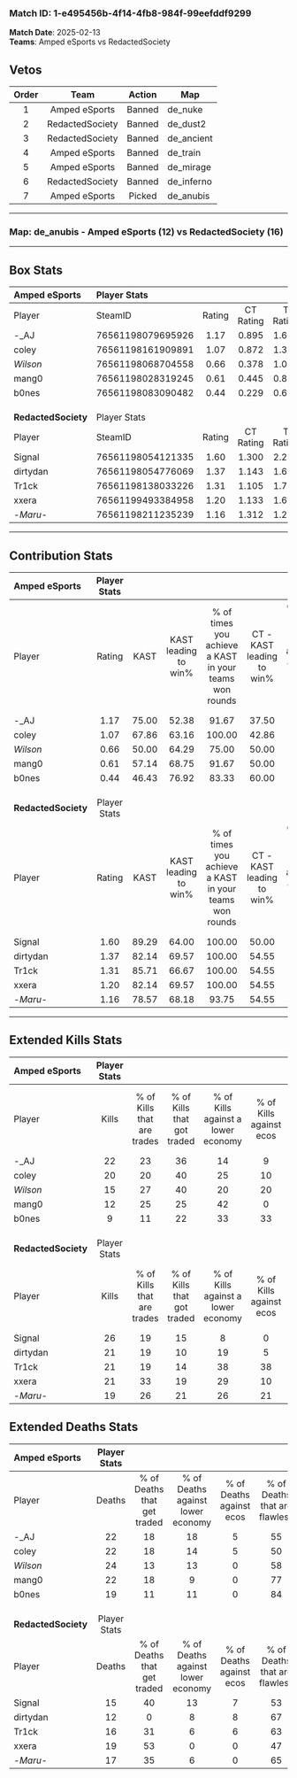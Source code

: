 ### Match ID: 1-e495456b-4f14-4fb8-984f-99eefddf9299  
**Match Date**: 2025-02-13  
**Teams**: Amped eSports vs RedactedSociety  

## Vetos  

| Order | Team | Action | Map |
| :---: | :--: | :----: | --- |
| 1 | Amped eSports | Banned | de_nuke |
| 2 | RedactedSociety | Banned | de_dust2 |
| 3 | RedactedSociety | Banned | de_ancient |
| 4 | Amped eSports | Banned | de_train |
| 5 | Amped eSports | Banned | de_mirage |
| 6 | RedactedSociety | Banned | de_inferno |
| 7 | Amped eSports | Picked | de_anubis |

---  

### **Map**: de_anubis - Amped eSports (12) vs RedactedSociety (16)  
---  

## Box Stats  

| **Amped eSports**   | Player Stats      |        |           |          |       |       |       |         |        |      |     |
| :- | :- | :-: | :-: | :-: | :-: | :-: | :-: | :-: | :-: | :-: | :-: |
| Player              | SteamID           | Rating | CT Rating | T Rating | KAST  |  ADR  | Kills | Assists | Deaths | K/D  | HS% |
| -_AJ                | 76561198079695926 |  1.17  |   0.895   |  1.693   | 75.00 | 89.1  |  22   |    5    |   22   | 1.00 | 59  |
| coley               | 76561198161909891 |  1.07  |   0.872   |  1.383   | 67.86 | 90.4  |  20   |    7    |   22   | 0.91 | 60  |
| _Wilson_            | 76561198068704558 |  0.66  |   0.378   |  1.016   | 50.00 | 65.2  |  15   |    6    |   24   | 0.63 | 60  |
| mang0               | 76561198028319245 |  0.61  |   0.445   |  0.857   | 57.14 | 51.3  |  12   |    4    |   22   | 0.55 | 58  |
| b0nes               | 76561198083090482 |  0.44  |   0.229   |  0.692   | 46.43 | 36.0  |   9   |    2    |   19   | 0.47 | 77  |
|                     |                   |        |           |          |       |       |       |         |        |      |     |
|                     |                   |        |           |          |       |       |       |         |        |      |     |
|                     |                   |        |           |          |       |       |       |         |        |      |     |
| **RedactedSociety** | Player Stats      |        |           |          |       |       |       |         |        |      |     |
| Player              | SteamID           | Rating | CT Rating | T Rating | KAST  |  ADR  | Kills | Assists | Deaths | K/D  | HS% |
| Signal              | 76561198054121335 |  1.60  |   1.300   |  2.204   | 89.29 | 104.8 |  26   |   10    |   15   | 1.73 | 26  |
| dirtydan            | 76561198054776069 |  1.37  |   1.143   |  1.626   | 82.14 | 84.0  |  21   |    5    |   12   | 1.75 | 23  |
| Tr1ck               | 76561198138033226 |  1.31  |   1.105   |  1.754   | 85.71 | 79.5  |  21   |    7    |   16   | 1.31 | 42  |
| xxera               | 76561199493384958 |  1.20  |   1.133   |  1.679   | 82.14 | 74.3  |  21   |    3    |   19   | 1.11 | 33  |
| -_Maru_-            | 76561198211235239 |  1.16  |   1.312   |  1.226   | 78.57 | 70.9  |  19   |    9    |   17   | 1.12 | 57  |
---  

## Contribution Stats  

| **Amped eSports**   | Player Stats |       |                      |                                                        |                           |                                                             |                          |                                                            |
| :- | :-: | :-: | :-: | :-: | :-: | :-: | :-: | :-: |
| Player              |    Rating    | KAST  | KAST leading to win% | % of times you achieve a KAST in your teams won rounds | CT - KAST leading to win% | CT - % of times you achieve a KAST in your teams won rounds | T - KAST leading to win% | T - % of times you achieve a KAST in your teams won rounds |
| -_AJ                |     1.17     | 75.00 |        52.38         |                         91.67                          |           37.50           |                           100.00                            |          61.54           |                           88.89                            |
| coley               |     1.07     | 67.86 |        63.16         |                         100.00                         |           42.86           |                           100.00                            |          75.00           |                           100.00                           |
| _Wilson_            |     0.66     | 50.00 |        64.29         |                         75.00                          |           50.00           |                           100.00                            |          75.00           |                           66.67                            |
| mang0               |     0.61     | 57.14 |        68.75         |                         91.67                          |           50.00           |                           100.00                            |          80.00           |                           88.89                            |
| b0nes               |     0.44     | 46.43 |        76.92         |                         83.33                          |           60.00           |                           100.00                            |          87.50           |                           77.78                            |
|                     |              |       |                      |                                                        |                           |                                                             |                          |                                                            |
|                     |              |       |                      |                                                        |                           |                                                             |                          |                                                            |
|                     |              |       |                      |                                                        |                           |                                                             |                          |                                                            |
| **RedactedSociety** | Player Stats |       |                      |                                                        |                           |                                                             |                          |                                                            |
| Player              |    Rating    | KAST  | KAST leading to win% | % of times you achieve a KAST in your teams won rounds | CT - KAST leading to win% | CT - % of times you achieve a KAST in your teams won rounds | T - KAST leading to win% | T - % of times you achieve a KAST in your teams won rounds |
| Signal              |     1.60     | 89.29 |        64.00         |                         100.00                         |           50.00           |                           100.00                            |          76.92           |                           100.00                           |
| dirtydan            |     1.37     | 82.14 |        69.57         |                         100.00                         |           54.55           |                           100.00                            |          83.33           |                           100.00                           |
| Tr1ck               |     1.31     | 85.71 |        66.67         |                         100.00                         |           54.55           |                           100.00                            |          76.92           |                           100.00                           |
| xxera               |     1.20     | 82.14 |        69.57         |                         100.00                         |           54.55           |                           100.00                            |          83.33           |                           100.00                           |
| -_Maru_-            |     1.16     | 78.57 |        68.18         |                         93.75                          |           54.55           |                           100.00                            |          81.82           |                           90.00                            |
---  

## Extended Kills Stats  

| **Amped eSports**   | Player Stats |                            |                            |                                    |                         |                              |                                 |                                       |                    |           |
| :- | :-: | :-: | :-: | :-: | :-: | :-: | :-: | :-: | :-: | :-: |
| Player              |    Kills     | % of Kills that are trades | % of Kills that got traded | % of Kills against a lower economy | % of Kills against ecos | % of Kills that are flawless | % of Kills that are close duels | % of Kills that are assisted by flash | Pistol Round Kills | AWP Kills |
| -_AJ                |      22      |             23             |             36             |                 14                 |            9            |              55              |                5                |                   5                   |         1          |     0     |
| coley               |      20      |             20             |             40             |                 25                 |           10            |              65              |               10                |                   0                   |         1          |     0     |
| _Wilson_            |      15      |             27             |             40             |                 20                 |           20            |              53              |                7                |                   0                   |         1          |     0     |
| mang0               |      12      |             25             |             25             |                 42                 |            0            |              58              |                8                |                   0                   |         0          |     0     |
| b0nes               |      9       |             11             |             22             |                 33                 |           33            |              67              |                0                |                   0                   |         0          |     2     |
|                     |              |                            |                            |                                    |                         |                              |                                 |                                       |                    |           |
|                     |              |                            |                            |                                    |                         |                              |                                 |                                       |                    |           |
|                     |              |                            |                            |                                    |                         |                              |                                 |                                       |                    |           |
| **RedactedSociety** | Player Stats |                            |                            |                                    |                         |                              |                                 |                                       |                    |           |
| Player              |    Kills     | % of Kills that are trades | % of Kills that got traded | % of Kills against a lower economy | % of Kills against ecos | % of Kills that are flawless | % of Kills that are close duels | % of Kills that are assisted by flash | Pistol Round Kills | AWP Kills |
| Signal              |      26      |             19             |             15             |                 8                  |            0            |              77              |                0                |                   4                   |         5          |     3     |
| dirtydan            |      21      |             19             |             10             |                 19                 |            5            |              52              |               10                |                   0                   |         0          |    10     |
| Tr1ck               |      21      |             19             |             14             |                 38                 |           38            |              62              |               10                |                   0                   |         1          |     0     |
| xxera               |      21      |             33             |             19             |                 29                 |           10            |              62              |               10                |                   5                   |         1          |     0     |
| -_Maru_-            |      19      |             26             |             21             |                 26                 |           21            |              63              |                0                |                   0                   |         3          |     0     |
## Extended Deaths Stats  

| **Amped eSports**   | Player Stats |                             |                                   |                          |                               |                            |                           |               |
| :- | :-: | :-: | :-: | :-: | :-: | :-: | :-: | :-: |
| Player              |    Deaths    | % of Deaths that get traded | % of Deaths against lower economy | % of Deaths against ecos | % of Deaths that are flawless | % of Deaths that are close | % of Deaths while blinded | Deaths to AWP |
| -_AJ                |      22      |             18              |                18                 |            5             |              55               |             5              |             0             |       0       |
| coley               |      22      |             18              |                14                 |            5             |              50               |             5              |             0             |       3       |
| _Wilson_            |      24      |             13              |                13                 |            0             |              58               |             8              |             8             |       4       |
| mang0               |      22      |             18              |                 9                 |            0             |              77               |             5              |             0             |       3       |
| b0nes               |      19      |             11              |                11                 |            0             |              84               |             5              |             0             |       3       |
|                     |              |                             |                                   |                          |                               |                            |                           |               |
|                     |              |                             |                                   |                          |                               |                            |                           |               |
|                     |              |                             |                                   |                          |                               |                            |                           |               |
| **RedactedSociety** | Player Stats |                             |                                   |                          |                               |                            |                           |               |
| Player              |    Deaths    | % of Deaths that get traded | % of Deaths against lower economy | % of Deaths against ecos | % of Deaths that are flawless | % of Deaths that are close | % of Deaths while blinded | Deaths to AWP |
| Signal              |      15      |             40              |                13                 |            7             |              53               |             7              |             0             |       1       |
| dirtydan            |      12      |              0              |                 8                 |            8             |              67               |             0              |             0             |       0       |
| Tr1ck               |      16      |             31              |                 6                 |            6             |              63               |             13             |             0             |       0       |
| xxera               |      19      |             53              |                 0                 |            0             |              47               |             5              |             0             |       1       |
| -_Maru_-            |      17      |             35              |                 6                 |            0             |              65               |             6              |             6             |       0       |
